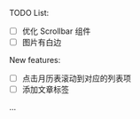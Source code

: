 TODO List:

- [ ] 优化 Scrollbar 组件
- [ ] 图片有白边

New features:

- [ ] 点击月历表滚动到对应的列表项
- [ ] 添加文章标签

...
